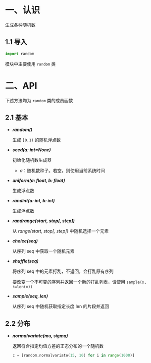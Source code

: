 # 一、认识

生成各种随机数

## 1.1 导入

```python
import random
```

模块中主要使用 `random` 类

# 二、API

下述方法均为 `random` 类的成员函数

## 2.1 基本

- ***random()***

    生成 `[0,1)` 的随机浮点数

- ***seed(a: int=None)***

    初始化随机数生成器

    - *a*：随机数种子。若空，则使用当前系统时间

- ***uniform(a: float, b: float)***

    生成浮点数

- ***randint(a: int, b: int)***

    生成浮点数

- ***randrange(start, stop[, step])***

    从 *range(start, stop[, step])* 中随机选择一个元素

- ***choice(seq)***

    从序列 seq 中获取一个随机元素

- ***shuffle(seq)***

    将序列 seq 中的元素打乱，不返回，会打乱原有序列

    要改变一个不可变的序列并返回一个新的打乱列表，请使用 ``sample(x, k=len(x))``

- ***sample(seq, len)***

    从序列 seq 中随机获取指定长度 len 的片段并返回

## 2.2 分布

- ***normalvariate(mu, sigma)*** 

    返回符合指定均值方差的正态分布的一个随机数
    
    ```python
    c = [random.normalvariate(15, 10) for i in range(1000)]
    ```
    
    